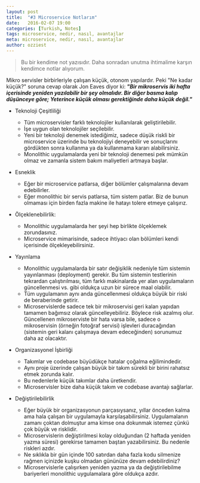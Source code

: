 ```yaml
---
layout: post
title:  "#3 Microservice Notlarım"
date:   2016-02-07 19:00
categories: [Turkish, Notes]
tags: microservice, nedir, nasıl, avantajlar
meta: microservice, nedir, nasıl, avantajlar
author: ozziest
---
```


> Bu bir kendime not yazısıdır. Daha sonradan unutma ihtimalime karşın kendimce notlar alıyorum. 

Mikro servisler birbirleriyle çalışan küçük, otonom yapılardır. Peki "Ne kadar küçük?" soruna cevap olarak Jon Eaves diyor ki: ***"Bir mikroservis iki hafta içerisinde yeniden yazılabilir bir şey olmalıdır. Bir diğer basma kalıp düşünceye göre; Yeterince küçük olması gerektiğinde daha küçük değil."***


- Teknoloji Çeşitliliği
	- Tüm microservisler farklı teknolojiler kullanılarak geliştirilebilir.
	- İşe uygun olan teknolojiler seçilebilir.
	- Yeni bir teknoloji denemek istediğimiz, sadece düşük riskli bir microservice üzerinde bu teknolojiyi deneyebilir ve sonuçlarını gördükten sonra kullanma ya da kullanmama kararı alabilirsiniz.
	- Monolithic uygulamalarda yeni bir teknoloji denemesi pek mümkün olmaz ve zamanla sistem bakım maliyetleri artmaya başlar.

- Esneklik
	- Eğer bir microservice patlarsa, diğer bölümler çalışmalarına devam edebilirler.
	- Eğer monolithic bir servis patlarsa, tüm sistem patlar. Biz de bunun olmaması için birden fazla makine ile hatayı tolere etmeye çalışırız.

- Ölçeklenebilirlik:
	- Monolithic uygulamalarda her şeyi hep birlikte ölçeklemek zorundasınız.
	- Microservice mimarisinde, sadece ihtiyacı olan bölümleri kendi içerisinde ölçekleyebilirsiniz. 

- Yayınlama
	- Monolithic uygulamalarda bir satır değişiklik nedeniyle tüm sistemin yayınlanması (deployment) gerekir. Bu tüm sistemin testlerinin tekrardan çalıştırılması, tüm farklı makinalarda yer alan uygulamaların güncellenmesi vs. gibi oldukça uzun bir sürece maal olabilir.
	- Tüm uygulamanın aynı anda güncellenmesi oldukça büyük bir riski de beraberinde getirir. 
	- Microservislerde sadece tek bir mikroservisi geri kalan yapıdan tamamen bağımsız olarak güncelleyebiliriz. Böylece risk azalmış olur. Güncellenen mikroserviste bir hata varsa bile, sadece o mikroservisin (örneğin fotoğraf servisi) işlevleri duracağından (sistemin geri kalanı çalışmaya devam edeceğinden) sorunumuz daha az olacaktır.

- Organizasyonel İşbirliği
	- Takımlar ve codebase büyüdükçe hatalar çoğalma eğilimindedir. 
	- Aynı proje üzerinde çalışan büyük bir takım sürekli bir birini rahatsız etmek zorunda kalır.
	- Bu nedenlerle küçük takımlar daha üretkendir.
	- Microservisler bize daha küçük takım ve codebase avantajı sağlarlar.

- Değiştirilebilirlik
	- Eğer büyük bir organizasyonun parçasıysanız, yıllar önceden kalma ama hala çalışan bir uygulamayla karşılaşabilirsiniz. Uygulamalanın zamanı çoktan dolmuştur ama kimse ona dokunmak istemez çünkü çok büyük ve risklidir.
	- Microservislerin değiştirilmesi kolay olduğundan (2 haftada yeniden yazma süresi) gerekirse tamamen baştan yazabilirsiniz. Bu nedenle riskleri azdır.
	- Ne sıklıkla bir gün içinde 100 satırdan daha fazla kodu silmenize rağmen içinizde kuşku olmadan gününüze devam edebilirdiniz?
	- Microservislerle çalışırken yeniden yazma ya da değiştirilebilme bariyerleri monolithic uygulamalara göre oldukça azdır.
